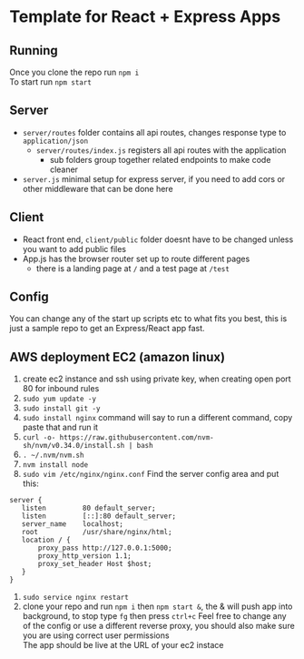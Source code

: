# Template for React + Express Apps

## Running
Once you clone the repo run `npm i`  
To start run `npm start`

## Server
- `server/routes` folder contains all api routes, changes response type to `application/json`
  - `server/routes/index.js` registers all api routes with the application
    - sub folders group together related endpoints to make code cleaner
- `server.js` minimal setup for express server, if you need to add cors or other middleware that can be done here

## Client
- React front end, `client/public` folder doesnt have to be changed unless you want to add public files
- App.js has the browser router set up to route different pages
  - there is a landing page at `/` and a test page at `/test`

## Config
You can change any of the start up scripts etc to what fits you best, this is just a sample repo to get an Express/React app fast.

## AWS deployment EC2 (amazon linux)
1. create ec2 instance and ssh using private key, when creating open port 80 for inbound rules
1. `sudo yum update -y`
1. `sudo install git -y`
1. `sudo install nginx` command will say to run a different command, copy paste that and run it
1. `curl -o- https://raw.githubusercontent.com/nvm-sh/nvm/v0.34.0/install.sh | bash`
1. `. ~/.nvm/nvm.sh`
1. `nvm install node`
1. `sudo vim /etc/nginx/nginx.conf`
Find the server config area and put this:
```
server {
   listen         80 default_server;
   listen         [::]:80 default_server;
   server_name    localhost;
   root           /usr/share/nginx/html;
   location / {
       proxy_pass http://127.0.0.1:5000;
       proxy_http_version 1.1;
       proxy_set_header Host $host;
   }
}
```
1. `sudo service nginx restart`
1. clone your repo and run `npm i` then `npm start &`, the & will push app into background, to stop type `fg` then press `ctrl+c`
Feel free to change any of the config or use a different reverse proxy, you should also make sure you are using correct user permissions  
The app should be live at the URL of your ec2 instace
